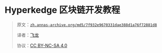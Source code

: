# Hyperkedge 区块链开发教程

> 原文：[`zh.annas-archive.org/md5/7f932e9670331dae388d1a76f72881d8`](https://zh.annas-archive.org/md5/7f932e9670331dae388d1a76f72881d8)
> 
> 译者：[飞龙](https://github.com/wizardforcel)
> 
> 协议：[CC BY-NC-SA 4.0](http://creativecommons.org/licenses/by-nc-sa/4.0/)